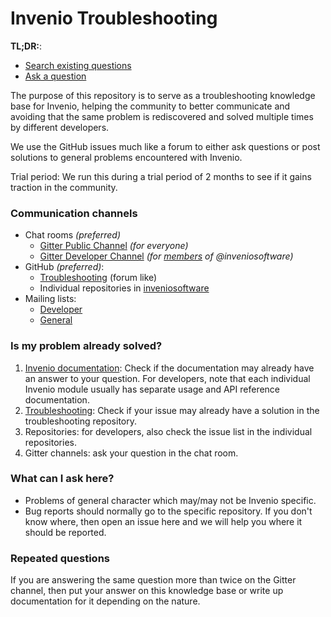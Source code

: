# Invenio Troubleshooting

**TL;DR:**:
- [Search existing questions](https://github.com/inveniosoftware/troubleshooting/issues)
- [Ask a question](https://github.com/inveniosoftware/troubleshooting/issues/new)

The purpose of this repository is to serve as a troubleshooting knowledge base
for Invenio, helping the community to better communicate and avoiding that the 
same problem is rediscovered and solved multiple times by different developers. 

We use the GitHub issues much like a forum to either ask questions or post solutions 
to general problems encountered with Invenio.

Trial period: We run this during a trial period of 2 months to see if it gains traction
in the community.

### Communication channels

* Chat rooms *(preferred)*
  * [Gitter Public Channel](https://gitter.im/inveniosoftware/invenio) *(for
    everyone)*
  * [Gitter Developer Channel](https://gitter.im/inveniosoftware) *(for
    [members](https://github.com/orgs/inveniosoftware/people) of @inveniosoftware)*
* GitHub *(preferred)*:
  * [Troubleshooting](https://github.com/inveniosoftware/troubleshooting/issues) (forum like)
  * Individual repositories in [inveniosoftware](https://github.com/inveniosoftware/)
* Mailing lists:
  * [Developer](https://simba3.web.cern.ch/simba3/SelfSubscription.aspx?groupName=project-invenio-devel)
  * [General](https://simba3.web.cern.ch/simba3/SelfSubscription.aspx?groupName=project-invenio-general)

### Is my problem already solved?

1. [Invenio documentation](https://invenio.readthedocs.io): Check if the
   documentation may already have an answer to your question. For developers,
   note that each individual Invenio module usually has separate usage and API
   reference documentation.
1. [Troubleshooting](https://github.com/inveniosoftware/troubleshooting/issues):
   Check if your issue may already have a solution in the troubleshooting
   repository.
1. Repositories: for developers, also check the issue list in the individual
   repositories.
1. Gitter channels: ask your question in the chat room.

### What can I ask here?

* Problems of general character which may/may not be Invenio specific.
* Bug reports should normally go to the specific repository. If you don't know
  where, then open an issue here and we will help you where it should be
  reported.

### Repeated questions

If you are answering the same question more than twice on the Gitter channel,
then put your answer on this knowledge base or write up documentation for it
depending on the nature.
